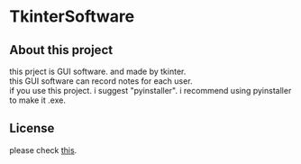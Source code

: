 # TkinterSoftware
## About this project
this prject is GUI software. and made by tkinter.  
this GUI software can record notes for each user.  
if you use this project. i suggest "pyinstaller". i recommend using pyinstaller to make it .exe.

## License

please check [this](https://github.com/YuUuTta/TkinterSoftware/blob/master/LICENSE).
